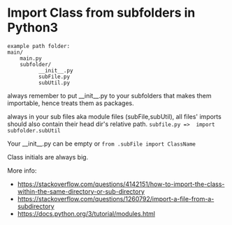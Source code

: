 # Import Class from subfolders in Python3
```
example path folder:
main/
    main.py
    subfolder/
          __init__.py
          subFile.py
          subUtil.py    
```
          
always remember to put \_\_init__.py to your subfolders that makes them importable, hence treats them as packages.

always in your sub files aka module files (subFile,subUtil), all files' imports should also contain their head dir's relative path. ```subfile.py =>  import subfolder.subUtil```

Your \_\_init__.py can be empty or ```from .subFile import ClassName```

Class initials are always big.

More info: 

* https://stackoverflow.com/questions/4142151/how-to-import-the-class-within-the-same-directory-or-sub-directory
* https://stackoverflow.com/questions/1260792/import-a-file-from-a-subdirectory
* https://docs.python.org/3/tutorial/modules.html
